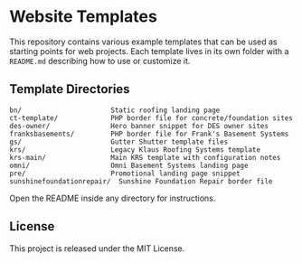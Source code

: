 # Website Templates

This repository contains various example templates that can be used as starting points for web projects. Each template lives in its own folder with a `README.md` describing how to use or customize it.

## Template Directories

```
bn/                      Static roofing landing page
ct-template/             PHP border file for concrete/foundation sites
des-owner/               Hero banner snippet for DES owner sites
franksbasements/         PHP border file for Frank's Basement Systems
gs/                      Gutter Shutter template files
krs/                     Legacy Klaus Roofing Systems template
krs-main/                Main KRS template with configuration notes
omni/                    Omni Basement Systems landing page
pre/                     Promotional landing page snippet
sunshinefoundationrepair/  Sunshine Foundation Repair border file
```

Open the README inside any directory for instructions.

## License

This project is released under the MIT License.
